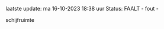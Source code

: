 laatste update: 
ma 16-10-2023 18:38   uur 
Status: FAALT - fout - 
<div class="service R">schijfruimte</div>
